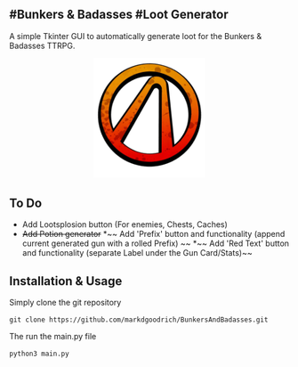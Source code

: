 #Bunkers & Badasses 
#Loot Generator
-------------------

A simple Tkinter GUI to automatically generate loot for the Bunkers & Badasses TTRPG.
<p align="center">
	<img src="./assests/VaultSymbol.png"  width="200" />
</p>

To Do
-------
* Add Lootsplosion button (For enemies, Chests, Caches)
* ~~Add Potion generator~~
*~~ Add 'Prefix' button and functionality (append current generated gun with a rolled Prefix) ~~
*~~ Add 'Red Text' button and functionality (separate Label under the Gun Card/Stats)~~


Installation & Usage
--------
Simply clone the git repository
```
git clone https://github.com/markdgoodrich/BunkersAndBadasses.git
```
The run the main.py file
```
python3 main.py
```
